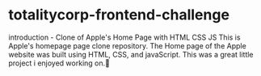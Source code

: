 # totalitycorp-frontend-challenge

introduction - Clone of Apple's Home Page with HTML CSS JS
This is Apple's homepage page clone repository. The Home page of the Apple website was built using HTML, CSS, and javaScript. This was a great little project i enjoyed working on.🙂
